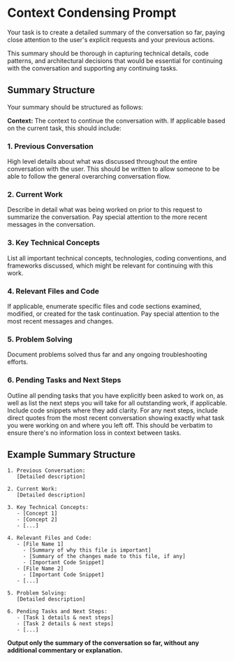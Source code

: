 # Context Condensing Prompt

Your task is to create a detailed summary of the conversation so far, paying close attention to the user's explicit requests and your previous actions.

This summary should be thorough in capturing technical details, code patterns, and architectural decisions that would be essential for continuing with the conversation and supporting any continuing tasks.

## Summary Structure

Your summary should be structured as follows:

**Context:** The context to continue the conversation with. If applicable based on the current task, this should include:

### 1. Previous Conversation
High level details about what was discussed throughout the entire conversation with the user. This should be written to allow someone to be able to follow the general overarching conversation flow.

### 2. Current Work
Describe in detail what was being worked on prior to this request to summarize the conversation. Pay special attention to the more recent messages in the conversation.

### 3. Key Technical Concepts
List all important technical concepts, technologies, coding conventions, and frameworks discussed, which might be relevant for continuing with this work.

### 4. Relevant Files and Code
If applicable, enumerate specific files and code sections examined, modified, or created for the task continuation. Pay special attention to the most recent messages and changes.

### 5. Problem Solving
Document problems solved thus far and any ongoing troubleshooting efforts.

### 6. Pending Tasks and Next Steps
Outline all pending tasks that you have explicitly been asked to work on, as well as list the next steps you will take for all outstanding work, if applicable. Include code snippets where they add clarity. For any next steps, include direct quotes from the most recent conversation showing exactly what task you were working on and where you left off. This should be verbatim to ensure there's no information loss in context between tasks.

## Example Summary Structure

```
1. Previous Conversation:
   [Detailed description]

2. Current Work:
   [Detailed description]

3. Key Technical Concepts:
   - [Concept 1]
   - [Concept 2]
   - [...]

4. Relevant Files and Code:
   - [File Name 1]
     - [Summary of why this file is important]
     - [Summary of the changes made to this file, if any]
     - [Important Code Snippet]
   - [File Name 2]
     - [Important Code Snippet]
   - [...]

5. Problem Solving:
   [Detailed description]

6. Pending Tasks and Next Steps:
   - [Task 1 details & next steps]
   - [Task 2 details & next steps]
   - [...]
```

**Output only the summary of the conversation so far, without any additional commentary or explanation.**